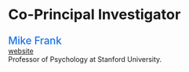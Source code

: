 <h2 style="font-size: 1.8rem; font-weight: bold;">Co-Principal Investigator</h2>

<span style="font-size: 1.3rem; color: #1a73e8; font-weight: 500;">Mike Frank</span>  
[website](http://www.stanford.edu/~mcfrank)  
Professor of Psychology at Stanford University.
